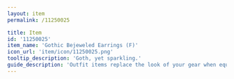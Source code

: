 ```yaml
---
layout: item
permalink: /11250025

title: Item
id: '11250025'
item_name: 'Gothic Bejeweled Earrings (F)'
icon_url: 'item/icon/11250025.png'
tooltip_description: 'Goth, yet sparkling.'
guide_description: 'Outfit items replace the look of your gear when equipped.'
---
```

